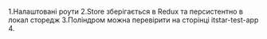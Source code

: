 1.Налаштовані роути 
2.Store зберігається в Redux та персистентно в локал сторедж
3.Поліндром можна перевірити на сторінці itstar-test-app
4.